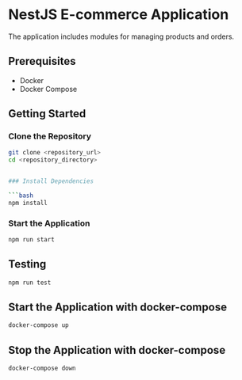 # NestJS E-commerce Application

The application includes modules for managing products and orders.

## Prerequisites

- Docker
- Docker Compose

## Getting Started

### Clone the Repository

````bash
git clone <repository_url>
cd <repository_directory>


### Install Dependencies

```bash
npm install
````

### Start the Application

```bash
npm run start
```

## Testing

```bash
npm run test
```

## Start the Application with docker-compose

```bash
docker-compose up
```

## Stop the Application with docker-compose

```bash
docker-compose down
```
